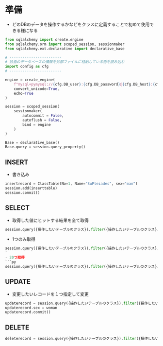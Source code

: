 # 準備
- どのDBのデータを操作するかなどをクラスに定義することで初めて使用できる様になる
```py
from sqlalchemy import create.engine
from sqlalchemy.orm import scoped_session, sessionmaker
from sqlalchemy.ext.declarative import declarative_base

# ------------------------
# 独自のデータベースの情報を外部ファイルに格納している物を読み込む
import config as cfg
# ------------------------

engine = create_engine(
    f"mysql+pymysql://{cfg.DB_user}:{cfg.DB_password}@{cfg.DB_host}:{cfg.DB_port}/{cfg.DB_database}", 
    convert_unicode=True, 
    echo=True
)

session = scoped_session(
    sessionmaker(
        autocommit = False,
        autoflush = False,
        bind = engine
    )
)

Base = declarative_base()
Base.query = session.query_property()

```

## INSERT
- 書き込み
```py
insertrecord = ClassTable(No=1, Name="SuPleiades", sex="man")
session.add(inserttable)
session.commit()
```

## SELECT
- 取得した値にヒットする結果を全て取得
```py
session.query({操作したいテーブルのクラス}).filter({操作したいテーブルのクラス}.{カラム名} == {取得したい値}).all()
```
- 1つのみ取得
```py
session.query({操作したいテーブルのクラス}).filter({操作したいテーブルのクラス}.{カラム名} == {取得したい値}).first()
`
- 20つ取得
```py
session.query({操作したいテーブルのクラス}).filter({操作したいテーブルのクラス}.{カラム名} == {取得したい値}).limit(20).all()
```

## UPDATE
- 変更したいレコードを１つ指定して変更
```py
updaterecord = session.query({操作したいテーブルのクラス}).filter({操作したいテーブルのクラス}.{カラム名} == {取得したい値}).first()
updaterecord.sex = woman
updaterecord.commit()
```

## DELETE
```py
deleterecord = session.query({操作したいテーブルのクラス}).filter({操作したいテーブルのクラス}.{カラム名} == {取得したい値}).delete()

```
